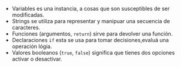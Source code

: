 
* Variables es una instancia, a cosas que son susceptibles de ser modificadas.
 * Strings se utiliza para representar y manipuar una secuencia de caracteres.
 * Funciones (argumentos, `return`) sirve para devolver una función.
 * Declaraciones `if` esta se usa para tomar decisiones,evaluá una operación lógia.
 * Valores booleanos (`true`, `false`) significa que tienes dos opciones activar o desactivar.